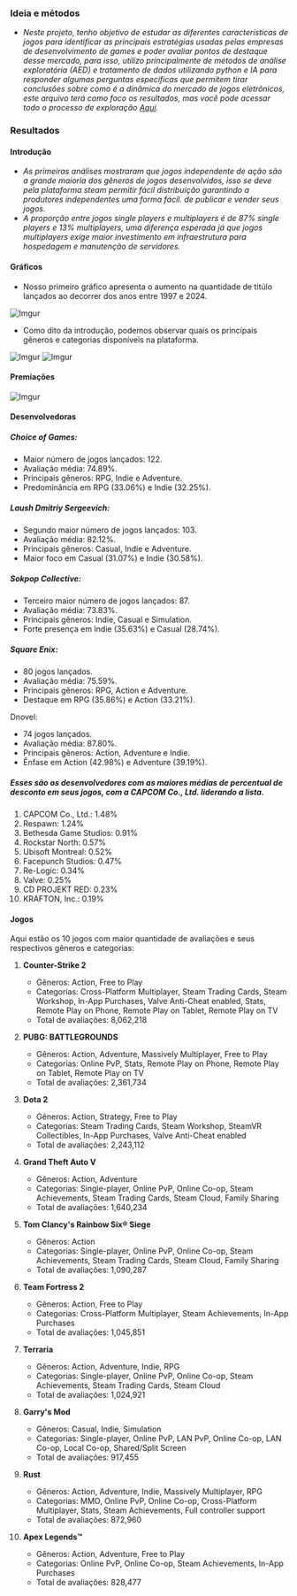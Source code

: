 ### Ideia e métodos
- *Neste projeto, tenho objetivo de estudar as diferentes características de jogos para identificar as principais estratégias usadas pelas empresas de desenvolvimento de games e poder avaliar pontos de destaque desse mercado, para isso, utilizo principalmente de métodos de análise exploratória (AED) e tratamento de dados utilizando python e IA para responder algumas perguntas específicas que permitem tirar conclusões sobre como é a dinâmica do mercado de jogos eletrônicos, este arquivo terá como foco os resultados, mas você pode acessar todo o processo de exploração [Aqui](https://github.com/NonakaVal/steam/blob/main/main.ipynb).*


### Resultados

#### Introdução
- *As primeiras análises mostraram que jogos independente de ação são a grande maioria dos gêneros de jogos desenvolvidos, isso se deve pela plataforma steam permitir fácil distribuição garantindo a produtores independentes uma forma fácil. de publicar e vender seus jogos.*
- *A proporção entre jogos single players e multiplayers é de 87% single players e 13% multiplayers, uma diferença esperada já que jogos multiplayers exige maior investimento em infraestrutura para hospedagem e manutenção de servidores.*




#### Gráficos 

- Nosso primeiro gráfico apresenta o aumento na quantidade de titúlo lançados ao decorrer dos anos entre 1997 e 2024.

![Imgur](https://i.imgur.com/Cxd0k8b.png)

- Como dito da introdução, podemos observar quais os princípais gêneros e categorias disponíveis na plataforma.

![Imgur](https://i.imgur.com/q1GWBKR.png)
![Imgur](https://i.imgur.com/WHRTBMH.png)

#### Premiações

![Imgur](https://i.imgur.com/I6gEAV9.png)

#### Desenvolvedoras

##### Choice of Games:
- Maior número de jogos lançados: 122.
- Avaliação média: 74.89%.
- Principais gêneros: RPG, Indie e Adventure.
- Predominância em RPG (33.06%) e Indie (32.25%).

##### Laush Dmitriy Sergeevich:
- Segundo maior número de jogos lançados: 103.
- Avaliação média: 82.12%.
- Principais gêneros: Casual, Indie e Adventure.
- Maior foco em Casual (31.07%) e Indie (30.58%).

##### Sokpop Collective:
- Terceiro maior número de jogos lançados: 87.
- Avaliação média: 73.83%.
- Principais gêneros: Indie, Casual e Simulation.
- Forte presença em Indie (35.63%) e Casual (28.74%).

##### Square Enix:
- 80 jogos lançados.
- Avaliação média: 75.59%.
- Principais gêneros: RPG, Action e Adventure.
- Destaque em RPG (35.86%) e Action (33.21%).

Dnovel:
- 74 jogos lançados.
- Avaliação média: 87.80%.
- Principais gêneros: Action, Adventure e Indie.
- Ênfase em Action (42.98%) e Adventure (39.19%).

##### Esses são os desenvolvedores com as maiores médias de percentual de desconto em seus jogos, com a CAPCOM Co., Ltd. liderando a lista.
1. CAPCOM Co., Ltd.: 1.48%
2. Respawn: 1.24%
3. Bethesda Game Studios: 0.91%
4. Rockstar North: 0.57%
5. Ubisoft Montreal: 0.52%
6. Facepunch Studios: 0.47%
7. Re-Logic: 0.34%
8. Valve: 0.25%
9. CD PROJEKT RED: 0.23%
10. KRAFTON, Inc.: 0.19%

#### Jogos

Aqui estão os 10 jogos com maior quantidade de avaliações e seus respectivos gêneros e categorias:
1. **Counter-Strike 2**
   - Gêneros: Action, Free to Play
   - Categorias: Cross-Platform Multiplayer, Steam Trading Cards, Steam Workshop, In-App Purchases, Valve Anti-Cheat enabled, Stats, Remote Play on Phone, Remote Play on Tablet, Remote Play on TV
   - Total de avaliações: 8,062,218

2. **PUBG: BATTLEGROUNDS**
   - Gêneros: Action, Adventure, Massively Multiplayer, Free to Play
   - Categorias: Online PvP, Stats, Remote Play on Phone, Remote Play on Tablet, Remote Play on TV
   - Total de avaliações: 2,361,734

3. **Dota 2**
   - Gêneros: Action, Strategy, Free to Play
   - Categorias: Steam Trading Cards, Steam Workshop, SteamVR Collectibles, In-App Purchases, Valve Anti-Cheat enabled
   - Total de avaliações: 2,243,112

4. **Grand Theft Auto V**
   - Gêneros: Action, Adventure
   - Categorias: Single-player, Online PvP, Online Co-op, Steam Achievements, Steam Trading Cards, Steam Cloud, Family Sharing
   - Total de avaliações: 1,640,234

5. **Tom Clancy's Rainbow Six® Siege**
   - Gêneros: Action
   - Categorias: Single-player, Online PvP, Online Co-op, Steam Achievements, Steam Trading Cards, Steam Cloud, Family Sharing
   - Total de avaliações: 1,090,287

6. **Team Fortress 2**
   - Gêneros: Action, Free to Play
   - Categorias: Cross-Platform Multiplayer, Steam Achievements, In-App Purchases
   - Total de avaliações: 1,045,851

7. **Terraria**
   - Gêneros: Action, Adventure, Indie, RPG
   - Categorias: Single-player, Online PvP, Online Co-op, Steam Achievements, Steam Trading Cards, Steam Cloud
   - Total de avaliações: 1,024,921

8. **Garry's Mod**
   - Gêneros: Casual, Indie, Simulation
   - Categorias: Single-player, Online PvP, LAN PvP, Online Co-op, LAN Co-op, Local Co-op, Shared/Split Screen
   - Total de avaliações: 917,455

9. **Rust**
   - Gêneros: Action, Adventure, Indie, Massively Multiplayer, RPG
   - Categorias: MMO, Online PvP, Online Co-op, Cross-Platform Multiplayer, Stats, Steam Achievements, Full controller support
   - Total de avaliações: 872,960

10. **Apex Legends™**
    - Gêneros: Action, Adventure, Free to Play
    - Categorias: Online PvP, Online Co-op, Steam Achievements, In-App Purchases
    - Total de avaliações: 828,477
